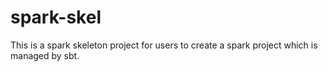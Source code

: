 # spark-skel
This is a spark skeleton project for users to create a spark project which is managed by sbt.
